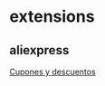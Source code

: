 # extensions

## aliexpress
[Cupones y descuentos](https://greasyfork.org/es/scripts/512700-online-shopping-assistant-automatically-query-coupons-save-money)
